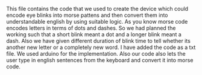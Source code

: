 This file contains the code that we used to create the device which could encode eye blinks into morse pattens and then convert them into understandable english by using suitable logic.
As you know morse code encodes letters in terms of dots and dashes. So we had planned the working such that a short blink meant a dot and a longer blink meant a dash.
Also we have given different duration of blink time to tell whether its another new letter or a completely new word.
I have added the code as a txt file. We used arduino for the implementation.
Also our code also lets the user type in english sentences from the keyboard and convert it into morse code.
